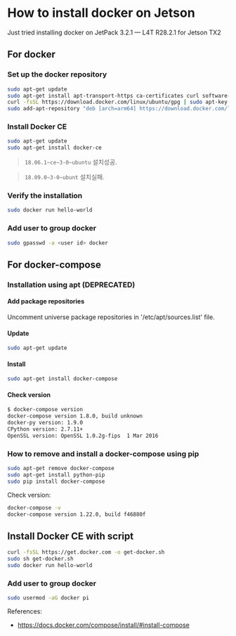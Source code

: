 # How to install docker on Jetson

Just tried installing docker on JetPack 3.2.1 — L4T R28.2.1 for Jetson TX2

## For docker

### Set up the docker repository

```sh
sudo apt-get update
sudo apt-get install apt-transport-https ca-certificates curl software-properties-common
curl -fsSL https://download.docker.com/linux/ubuntu/gpg | sudo apt-key add -
sudo add-apt-repository "deb [arch=arm64] https://download.docker.com/linux/ubuntu $(lsb_release -cs) stable"
```

### Install Docker CE

```sh
sudo apt-get update
sudo apt-get install docker-ce
```

> `18.06.1~ce~3-0~ubuntu` 설치성공.

> `18.09.0~3-0~ubunt` 설치실패.

### Verify the installation

```sh
sudo docker run hello-world
```

### Add user to group docker

```sh
sudo gpasswd -a <user id> docker
```

## For docker-compose

### Installation using apt (**DEPRECATED**)

#### Add package repositories

Uncomment universe package repositories in '/etc/apt/sources.list' file.

#### Update

```sh
sudo apt-get update
```

#### Install

```sh
sudo apt-get install docker-compose
```

#### Check version

```sh
$ docker-compose version
docker-compose version 1.8.0, build unknown
docker-py version: 1.9.0
CPython version: 2.7.11+
OpenSSL version: OpenSSL 1.0.2g-fips  1 Mar 2016
```

### How to remove and install a docker-compose using pip

```sh
sudo apt-get remove docker-compose
sudo apt-get install python-pip
sudo pip install docker-compose
```

Check version:

```sh
docker-compose -v
docker-compose version 1.22.0, build f46880f
```

## Install Docker CE with script

```sh
curl -fsSL https://get.docker.com -o get-docker.sh
sudo sh get-docker.sh
sudo docker run hello-world
```

### Add user to group docker

```sh
sudo usermod -aG docker pi
```

References:

- https://docs.docker.com/compose/install/#install-compose
